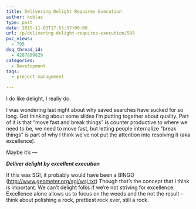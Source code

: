 ```yaml
---
title: Delivering Delight Requires Execution
author: koblas
type: post
date: 2015-11-03T17:55:57+00:00
url: /p/delivering-delight-requires-execution/595
pvc_views:
  - 795
dsq_thread_id:
  - 4287899829
categories:
  - Development
tags:
  - project management

---
```

I do like delight, I really do.

  I was wondering last night about why saved searches have sucked for so long. Got thinking about some slides I&#8217;m putting together about quality. Part of it is that &#8220;move fast and break things&#8221; is counter productive to where we need to be, we need to move fast, but letting people internalize &#8220;break things&#8221; is part of why I think we&#8217;ve not put the attention into resolving it (aka excellence).

Maybe it&#8217;s &#8212;

***Deliver delight by excellent execution***


If this was SGI, it probably would have been a BINGO (http://www.geometer.org/sgi/wsj.txt) Though that&#8217;s the concept that I think is important. We can&#8217;t delight folks if we&#8217;re not striving for excellence. Excellence alone allows us to focus on the weeds and the not the result &#8211; think about polishing a rock, prettiest rock ever, still a rock.
